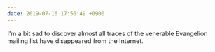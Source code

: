 ```yaml
---
date: 2019-07-16 17:56:49 +0900
---
```

I'm a bit sad to discover almost all traces of the venerable Evangelion mailing list have disappeared from the Internet.

